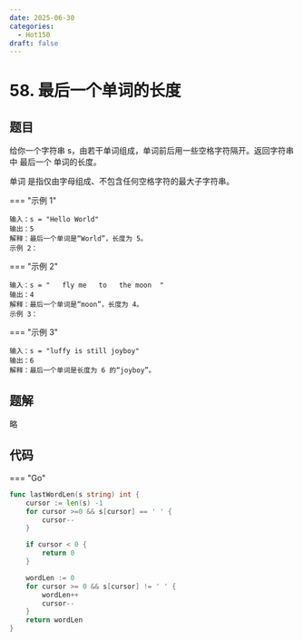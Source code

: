 ```yaml
---
date: 2025-06-30
categories:
  - Hot150
draft: false
---
```


# 58. 最后一个单词的长度

## 题目
给你一个字符串 s，由若干单词组成，单词前后用一些空格字符隔开。返回字符串中 最后一个 单词的长度。

单词 是指仅由字母组成、不包含任何空格字符的最大子字符串。

=== "示例 1"

```
输入：s = "Hello World"
输出：5
解释：最后一个单词是“World”，长度为 5。
示例 2：
```

=== "示例 2"

```
输入：s = "   fly me   to   the moon  "
输出：4
解释：最后一个单词是“moon”，长度为 4。
示例 3：
```

=== "示例 3"

``` 
输入：s = "luffy is still joyboy"
输出：6
解释：最后一个单词是长度为 6 的“joyboy”。
```

<!-- more -->

## 题解

略

## 代码

=== "Go"

```go
func lastWordLen(s string) int {
	cursor := len(s) -1
	for cursor >=0 && s[cursor] == ' ' {
		cursor--
	}

	if cursor < 0 {
		return 0
	}

	wordLen := 0
	for cursor >= 0 && s[cursor] != ' ' {
		wordLen++
		cursor--
	}
	return wordLen
}
```